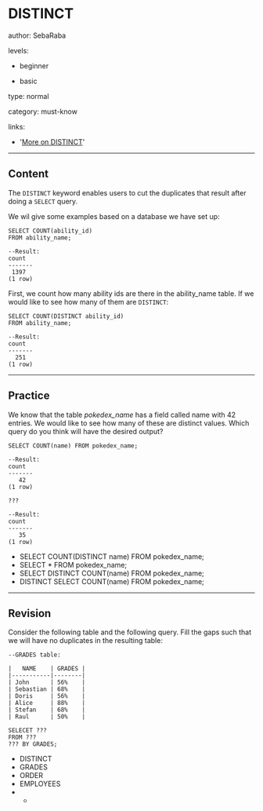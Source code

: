 # DISTINCT
author: SebaRaba

levels:

  - beginner

  - basic

type: normal

category: must-know

links:

  - '[More on DISTINCT](https://www.tutorialspoint.com/sql/sql-distinct-keyword.htm)'

---
## Content

The `DISTINCT` keyword enables users to cut the duplicates that result after doing a `SELECT` query.

We wil give some examples based on a database we have set up:
```
SELECT COUNT(ability_id)
FROM ability_name;

--Result:
count
-------
 1397
(1 row)
```
First, we count how many ability ids are there in the ability_name table.
If we would like to see how many of them are `DISTINCT`:

```
SELECT COUNT(DISTINCT ability_id)
FROM ability_name;

--Result:
count
-------
  251
(1 row)
```

---
## Practice

We know that the table *pokedex_name* has a field called name with 42 entries. We would like to see how many of these are distinct values. Which query do you think will have the desired output?
```
SELECT COUNT(name) FROM pokedex_name;

--Result:
count
-------
   42
(1 row)

???

--Result:
count
-------
   35
(1 row)
```

* SELECT COUNT(DISTINCT name) FROM pokedex_name;
* SELECT * FROM pokedex_name;
* SELECT DISTINCT COUNT(name) FROM pokedex_name;
* DISTINCT SELECT COUNT(name) FROM pokedex_name;

---
## Revision

Consider the following table and the following query. Fill the gaps such that we will have no duplicates in the resulting table:
```
--GRADES table:

|   NAME    | GRADES |
|-----------|--------|
| John      | 56%    |
| Sebastian | 68%    |
| Doris     | 56%    |
| Alice     | 88%    |
| Stefan    | 68%    |
| Raul      | 50%    |

SELECET ???
FROM ???
??? BY GRADES;
```

* DISTINCT
* GRADES
* ORDER
* EMPLOYEES
* *
